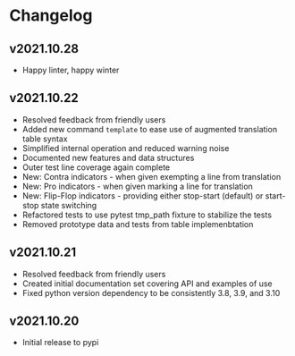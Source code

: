 # Changelog

## v2021.10.28

* Happy linter, happy winter

## v2021.10.22

* Resolved feedback from friendly users
* Added new command `template` to ease use of augmented translation table syntax
* Simplified internal operation and reduced warning noise
* Documented new features and data structures
* Outer test line coverage again complete
* New: Contra indicators - when given exempting a line from translation
* New: Pro indicators - when given marking a line for translation
* New: Flip-Flop indicators - providing either stop-start (default) or start-stop state switching
* Refactored tests to use pytest tmp_path fixture to stabilize the tests
* Removed prototype data and tests from table implemenbtation

## v2021.10.21

* Resolved feedback from friendly users
* Created initial documentation set covering API and examples of use
* Fixed python version dependency to be consistently 3.8, 3.9, and 3.10

## v2021.10.20

* Initial release to pypi
